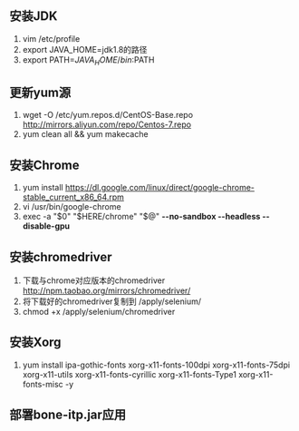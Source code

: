 ## 安装JDK
01. vim /etc/profile
02. export JAVA_HOME=jdk1.8的路径
03. export PATH=$JAVA_HOME/bin:$PATH

## 更新yum源
01. wget -O /etc/yum.repos.d/CentOS-Base.repo http://mirrors.aliyun.com/repo/Centos-7.repo
02. yum clean all && yum makecache

## 安装Chrome
01. yum install https://dl.google.com/linux/direct/google-chrome-stable_current_x86_64.rpm
02. vi /usr/bin/google-chrome
03. exec -a "$0" "$HERE/chrome" "$@" **--no-sandbox --headless --disable-gpu**

## 安装chromedriver
01. 下载与chrome对应版本的chromedriver http://npm.taobao.org/mirrors/chromedriver/
02. 将下载好的chromedriver复制到 /apply/selenium/
03. chmod +x /apply/selenium/chromedriver

## 安装Xorg
01. yum install ipa-gothic-fonts xorg-x11-fonts-100dpi xorg-x11-fonts-75dpi xorg-x11-utils xorg-x11-fonts-cyrillic xorg-x11-fonts-Type1 xorg-x11-fonts-misc -y

## 部署bone-itp.jar应用
